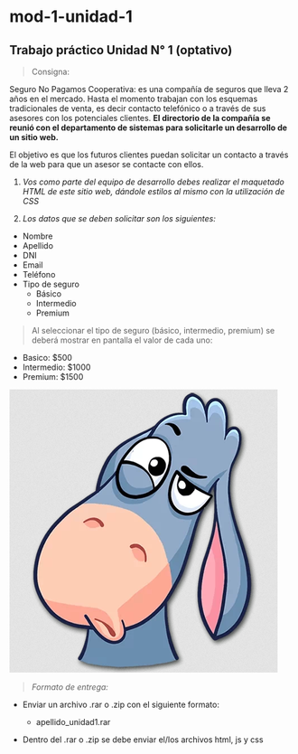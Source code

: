 # mod-1-unidad-1

## Trabajo práctico Unidad N° 1 (optativo)

> Consigna:

Seguro No Pagamos Cooperativa: es una compañía de seguros que lleva 2 años en el mercado. Hasta el momento trabajan con los esquemas tradicionales de venta, es decir contacto telefónico o a través de sus asesores con los potenciales clientes.
**El directorio de la compañía se reunió con el departamento de sistemas para solicitarle un desarrollo de un sitio web.** 

El objetivo es que los futuros clientes puedan solicitar un contacto a través de la web para que un asesor se contacte con ellos.

1. _Vos como parte del equipo de desarrollo debes realizar el maquetado HTML de este sitio web, dándole estilos al mismo con la utilización de CSS_


2. _Los datos que se deben solicitar son los siguientes:_
* Nombre
* Apellido
* DNI
* Email
* Teléfono
* Tipo de seguro
  * Básico
  * Intermedio
  * Premium

> Al seleccionar el tipo de seguro (básico, intermedio, premium) se deberá mostrar en pantalla el valor de cada uno:
* Basico: $500
* Intermedio: $1000
* Premium: $1500

![Burrito Pensando](./img/1.png)

>*Formato de entrega:*

* Enviar un archivo .rar o .zip con el siguiente formato:
  * apellido_unidad1.rar


* Dentro del .rar o .zip se debe enviar el/los archivos html, js y css 